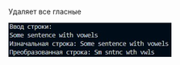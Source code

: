 Удаляет все гласные

![Screenshot](https://github.com/BreadGitHub/University/blob/main/TaskU/Java/Stsdmchv/art/Task11.jpg)
